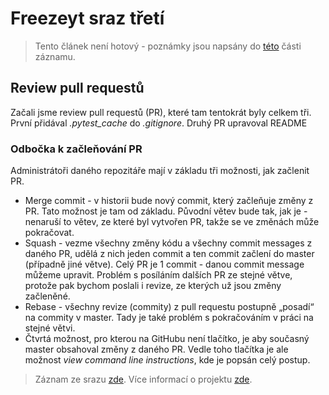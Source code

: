 # Freezeyt sraz třetí

> Tento článek není hotový - poznámky jsou napsány do [této](https://youtu.be/Jl3n5UI_1H4?t=1065) části záznamu.

## Review pull requestů
Začali jsme review pull requestů (PR), které tam tentokrát byly celkem tři. První přidával *.pytest_cache* do *.gitignore*.
Druhý PR upravoval README

### Odbočka k začleňování PR
Administrátoři daného repozitáře mají v základu tři možnosti, jak začlenit PR.
* Merge commit - v historii bude nový commit, který začleňuje změny z PR. Tato možnost je tam od základu. Původní větev bude tak, jak je - nenaruší to větev, ze které byl vytvořen PR, takže se ve změnách může pokračovat.
* Squash - vezme všechny změny kódu a všechny commit messages z daného PR, udělá z nich jeden commit a ten commit začlení do master (případně jiné větve). Celý PR je 1 commit - danou commit message můžeme upravit. Problém s posíláním dalších PR ze stejné větve, protože pak bychom poslali i revize, ze kterých už jsou změny začleněné.
* Rebase - všechny revize (commity) z pull requestu postupně „posadí“ na commity v master. Tady je také problém s pokračováním v práci na stejné větvi.
* Čtvrtá možnost, pro kterou na GitHubu není tlačítko, je aby současný master obsahoval změny z daného PR. Vedle toho tlačítka je ale možnost *view command line instructions*, kde je popsán celý postup.

> Záznam ze srazu [zde](https://youtu.be/Jl3n5UI_1H4).
> Více informací o projektu [zde](https://tinyurl.com/freezeyt).
